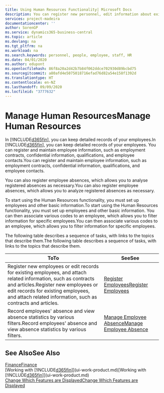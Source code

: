 ```yaml
---
title: Using Human Resources Functionality| Microsoft Docs
description: You can register new personnel, edit information about existing staff, and record and analyse absence.
services: project-madeira
documentationcenter: ''
author: SorenGP
ms.service: dynamics365-business-central
ms.topic: article
ms.devlang: na
ms.tgt_pltfrm: na
ms.workload: na
ms.search.keywords: personnel, people, employee, staff, HR
ms.date: 04/01/2020
ms.author: edupont
ms.openlocfilehash: 86f8a20a2d42b7b84f062ddce702930d89bcbd75
ms.sourcegitcommit: a80afd4e5075018716efad76d82a54e158f1392d
ms.translationtype: HT
ms.contentlocale: en-NZ
ms.lasthandoff: 09/09/2020
ms.locfileid: "3777632"
---
```

# <a name="manage-human-resources"></a><span data-ttu-id="488e8-103">Manage Human Resources</span><span class="sxs-lookup"><span data-stu-id="488e8-103">Manage Human Resources</span></span>
<span data-ttu-id="488e8-104">In [!INCLUDE[d365fin](includes/d365fin_md.md)], you can keep detailed records of your employees.</span><span class="sxs-lookup"><span data-stu-id="488e8-104">In [!INCLUDE[d365fin](includes/d365fin_md.md)], you can keep detailed records of your employees.</span></span> <span data-ttu-id="488e8-105">You can register and maintain employee information, such as employment contracts, confidential information, qualifications, and employee contacts.</span><span class="sxs-lookup"><span data-stu-id="488e8-105">You can register and maintain employee information, such as employment contracts, confidential information, qualifications, and employee contacts.</span></span>

<span data-ttu-id="488e8-106">You can also register employee absences, which allows you to analyse registered absences as necessary.</span><span class="sxs-lookup"><span data-stu-id="488e8-106">You can also register employee absences, which allows you to analyze registered absences as necessary.</span></span>

<span data-ttu-id="488e8-107">To start using the Human Resources functionality, you must set up employees and other basic information.</span><span class="sxs-lookup"><span data-stu-id="488e8-107">To start using the Human Resources functionality, you must set up employees and other basic information.</span></span> <span data-ttu-id="488e8-108">You can then associate various codes to an employee, which allows you to filter information for specific employees.</span><span class="sxs-lookup"><span data-stu-id="488e8-108">You can then associate various codes to an employee, which allows you to filter information for specific employees.</span></span>

<span data-ttu-id="488e8-109">The following table describes a sequence of tasks, with links to the topics that describe them.</span><span class="sxs-lookup"><span data-stu-id="488e8-109">The following table describes a sequence of tasks, with links to the topics that describe them.</span></span>

| <span data-ttu-id="488e8-110">To</span><span class="sxs-lookup"><span data-stu-id="488e8-110">To</span></span> | <span data-ttu-id="488e8-111">See</span><span class="sxs-lookup"><span data-stu-id="488e8-111">See</span></span> |
| --- | --- |
| <span data-ttu-id="488e8-112">Register new employees or edit records for existing employees, and attach related information, such as contracts and articles.</span><span class="sxs-lookup"><span data-stu-id="488e8-112">Register new employees or edit records for existing employees, and attach related information, such as contracts and articles.</span></span> |[<span data-ttu-id="488e8-113">Register Employees</span><span class="sxs-lookup"><span data-stu-id="488e8-113">Register Employees</span></span>](hr-how-register-employees.md) |
| <span data-ttu-id="488e8-114">Record employees' absence and view absence statistics by various filters.</span><span class="sxs-lookup"><span data-stu-id="488e8-114">Record employees' absence and view absence statistics by various filters.</span></span> |[<span data-ttu-id="488e8-115">Manage Employee Absence</span><span class="sxs-lookup"><span data-stu-id="488e8-115">Manage Employee Absence</span></span>](hr-how-manage-absence.md) |

## <a name="see-also"></a><span data-ttu-id="488e8-116">See Also</span><span class="sxs-lookup"><span data-stu-id="488e8-116">See Also</span></span>
[<span data-ttu-id="488e8-117">Finance</span><span class="sxs-lookup"><span data-stu-id="488e8-117">Finance</span></span>](finance.md)  
<span data-ttu-id="488e8-118">[Working with [!INCLUDE[d365fin](includes/d365fin_md.md)]](ui-work-product.md)</span><span class="sxs-lookup"><span data-stu-id="488e8-118">[Working with [!INCLUDE[d365fin](includes/d365fin_md.md)]](ui-work-product.md)</span></span>  
[<span data-ttu-id="488e8-119">Change Which Features are Displayed</span><span class="sxs-lookup"><span data-stu-id="488e8-119">Change Which Features are Displayed</span></span>](ui-experiences.md)        
